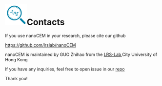# ![logo](logo_tiny.png "nanoCEM")Contacts

If you use nanoCEM in your research, please cite our github 

https://github.com/lrslab/nanoCEM

nanoCEM is maintained by GUO Zhihao from the [LRS-Lab](https://lrslab.github.io/),City University of Hong Kong

If you have any inquiries, feel free to open issue in our [repo](https://github.com/lrslab/nanoCEM/issues)

Thank you!